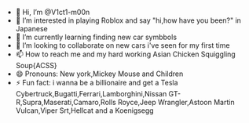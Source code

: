 - 👋 Hi, I’m @V1ct1-m00n
- 👀 I’m interested in playing Roblox and say "hi,how have you been?" in Japanese
- 🌱 I’m currently learning finding new car symbbols
- 💞️ I’m looking to collaborate on new cars i've seen for my first time
- 📫 How to reach me and my hard working Asian Chicken Squiggling Soup{ACSS}
- 😄 Pronouns: New york,Mickey Mouse and Children
- ⚡ Fun fact: i wanna be a billionaire and get a Tesla Cybertruck,Bugatti,Ferrari,Lamborghini,Nissan GT-R,Supra,Maserati,Camaro,Rolls Royce,Jeep Wrangler,Astoon Martin Vulcan,Viper Srt,Hellcat and a Koenigsegg

<!---
V1ct1-m00n/V1ct1-m00n is a ✨ special ✨ repository because its `README.md` (this file) appears on your GitHub profile.
You can click the Preview link to take a look at your changes.
--->
